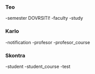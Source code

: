 ### Teo
-semester DOVRSITI!
-faculty
-study

### Karlo
-notification
-profesor
-profesor_course

### Skontra
-student
-student_course
-test